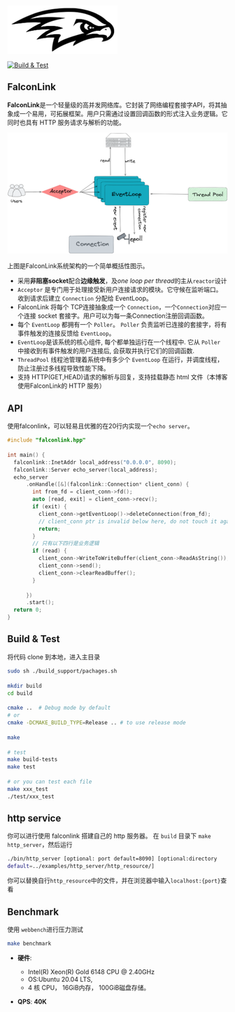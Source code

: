 
<img src="./doc/logo/falcon-black.png" width="50%" height="50%">

[![Build & Test](https://github.com/caaatch22/FalconLink/actions/workflows/build.yml/badge.svg?branch=main)](https://github.com/caaatch22/FalconLink/actions/workflows/build.yml)



## FalconLink
**FalconLink**是一个轻量级的高并发网络库。它封装了网络编程套接字API，将其抽象成一个易用，可拓展框架。用户只需通过设置回调函数的形式注入业务逻辑。它同时也具有 HTTP 服务请求与解析的功能。

![](./doc/img/falconlink-architecture.png)


上图是FalconLink系统架构的一个简单概括性图示。

- 采用**非阻塞socket**配合**边缘触发**，及*one loop per thread*的主从`reactor`设计
- `Acceptor` 是专门用于处理接受新用户连接请求的模块。它守候在监听端口。收到请求后建立 `Connection` 分配给 EventLoop。
- FalconLink 将每个 TCP连接抽象成一个 `Connection`，一个`Connection`对应一个连接 socket 套接字。用户可以为每一条Connection注册回调函数。
- 每个 `EventLoop` 都拥有一个 `Poller`。 `Poller` 负责监听已连接的套接字，将有事件触发的连接反馈给 `EventLoop`。
- `EventLoop`是该系统的核心组件, 每个都单独运行在一个线程中. 它从 `Poller` 中接收到有事件触发的用户连接后, 会获取并执行它们的回调函数.
- `ThreadPool` 线程池管理着系统中有多少个 `EventLoop` 在运行，并调度线程，防止注册过多线程导致性能下降。
- 支持 HTTP(GET,HEAD)请求的解析与回复，支持挂载静态 html 文件（本博客使用FalconLink的 HTTP 服务）


## API
使用falconlink，可以轻易且优雅的在20行内实现一个`echo server`。
```cpp
#include "falconlink.hpp"

int main() {
  falconlink::InetAddr local_address("0.0.0.0", 8090);
  falconlink::Server echo_server(local_address);
  echo_server
      .onHandle([&](falconlink::Connection* client_conn) {
        int from_fd = client_conn->fd();
        auto [read, exit] = client_conn->recv();
        if (exit) {
          client_conn->getEventLoop()->deleteConnection(from_fd);
          // client_conn ptr is invalid below here, do not touch it again
          return;
        }
        // 只有以下四行是业务逻辑
        if (read) {
          client_conn->WriteToWriteBuffer(client_conn->ReadAsString());
          client_conn->send();
          client_conn->clearReadBuffer();
        }
        
      })
      .start();
  return 0;
}

```


## Build & Test
将代码 clone 到本地，进入主目录
```sh
sudo sh ./build_support/pachages.sh

mkdir build
cd build

cmake ..  # Debug mode by default
# or 
cmake -DCMAKE_BUILD_TYPE=Release .. # to use release mode

make

# test
make build-tests
make test

# or you can test each file
make xxx_test
./test/xxx_test

```

## http service
你可以进行使用 falconlink 搭建自己的 http 服务器。
在 `build` 目录下 `make http_server`，然后运行

```sh
./bin/http_server [optional: port default=8090] [optional:directory 
default=../examples/http_server/http_resource/]
```
你可以替换自行`http_resource`中的文件，并在浏览器中输入`localhost:{port}`查看


## Benchmark

使用 `webbench`进行压力测试
```sh
make benchmark
```

+ **硬件**:  
  - Intel(R) Xeon(R) Gold 6148 CPU @ 2.40GHz
  - OS:Ubuntu 20.04 LTS, 
  - 4 核 CPU， 16GiB内存， 100GiB磁盘存储。

+ **QPS**: **40K**